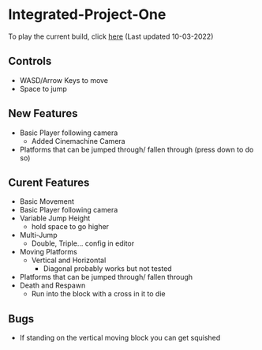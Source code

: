# Integrated-Project-One
 
To play the current build, click [here](https://CynicalMouse.github.io/Integrated-Project-One/Builds/10-03-2022/index.html) (Last updated 10-03-2022)
## Controls
- WASD/Arrow Keys to move
- Space to jump
  
## New Features  
- Basic Player following camera  
  - Added Cinemachine Camera
- Platforms that can be jumped through/ fallen through (press down to do so)  
## Curent Features  
- Basic Movement  
- Basic Player following camera  
- Variable Jump Height 
  - hold space to go higher  
- Multi-Jump 
  - Double, Triple... config in editor  
- Moving Platforms 
  - Vertical and Horizontal 
    - Diagonal probably works but not tested  
- Platforms that can be jumped through/ fallen through  
- Death and Respawn  
  - Run into the block with a cross in it to die

## Bugs
- If standing on the vertical moving block you can get squished 
